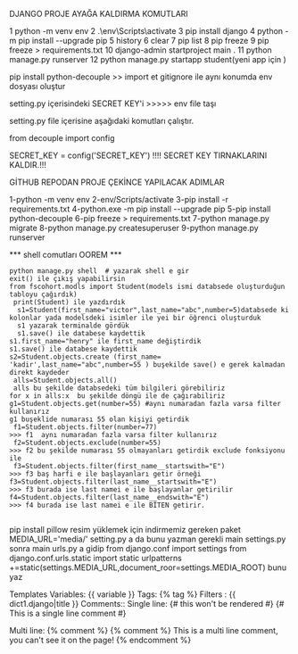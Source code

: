  
 DJANGO PROJE AYAĞA KALDIRMA KOMUTLARI 

 1  python -m venv env
 2  .\env\Scripts\activate
 3  pip install django
 4  python -m pip install --upgrade pip
 5  history
 6  clear
 7  pip list
 8  pip freeze
 9  pip freeze > requirements.txt
 10  django-admin startproject main .
 11  python manage.py runserver
 12 python manage.py startapp student(yeni app için ) 
 
 pip install python-decouple >> import et
gitignore ile aynı konumda env dosyası oluştur

setting.py içerisindeki SECRET KEY'i >>>>> env file taşı

setting.py file içerisine aşağıdaki komutları çalıştır.

from decouple import config

SECRET_KEY = config('SECRET_KEY')
!!!! SECRET KEY TIRNAKLARINI KALDIR.!!!

 GİTHUB REPODAN PROJE ÇEKİNCE YAPILACAK ADIMLAR

1-python -m venv env
2-env/Scripts/activate
3-pip install -r requirements.txt
4-python.exe -m pip install --upgrade pip
5-pip install python-decouple
6-pip freeze > requirements.txt
7-python manage.py migrate
8-python manage.py createsuperuser
9-python manage.py runserver


*** shell comutları OOREM ***
```
python manage.py shell  # yazarak shell e gir
exit() ile çıkış yapabilirsin
from fscohort.modls import Student(models ismi databsede oluşturduğun tabloyu çağırdık)
 print(Student) ile yazdırdık
  s1=Student(first_name="victor",last_name="abc",number=5)databsede ki kolonlar yada modelsdeki isimler ile yei bir öğrenci oluşturduk
  s1 yazarak terminalde gördük
  s1.save() ile databese kaydettik
s1.first_name="henry" ile first_name değiştirdik
s1.save() ile databese kaydettik
s2=Student.objects.create (first_name= 'kadir',last_name="abc",number=55 ) buşekilde save() e gerek kalmadan direkt kaydeder
 alls=Student.objects.all()
 alls bu şekilde databsedeki tüm bilgileri görebiliriz
for x in alls:x  bu şekilde döngü ile de çağırabiliriz
g1=Student.objects.get(number=55) #aynı numaradan fazla varsa filter kullanırız
g1 buşeklide numarası 55 olan kişiyi getirdik
 f1=Student.objects.filter(number=77)
>>> f1  aynı numaradan fazla varsa filter kullanırız
 f2=Student.objects.exclude(number=55)
>>> f2 bu şekilde numarası 55 olmayanları getirdik exclude fonksiyonu ile
 f3=Student.objects.filter(first_name__startswith="E") 
>>> f3 baş harfi e ile başlayanları getir örneği
f3=Student.objects.filter(last_name__startswith="E")  
>>> f3 burada ise last namei e ile başlayanlar getirilir
f4=Student.objects.filter(last_name__endswith="E")  
>>> f4 burada ise last namei e ile BİTEN getirir.
 

```

pip install pillow resim yüklemek için indirmemiz gereken paket
MEDIA_URL='media/' setting.py a da bunu yazman gerekli main settings.py
sonra main urls.py a gidip 
from django.conf import settings
from django.conf.urls.static import static
urlpatterns +=static(settings.MEDIA_URL,document_roor=settings.MEDIA_ROOT) bunu yaz

Templates
Variables: {{ variable }}
Tags: {% tag %}
Filters : {{ dict1.django|title }}
Comments:: Single line: {# this won't be rendered #}
{# This is a single line comment #}

Multi line: {% comment %}
{% comment %} This is a multi line comment, you can't see it on the page! {% endcomment %}











